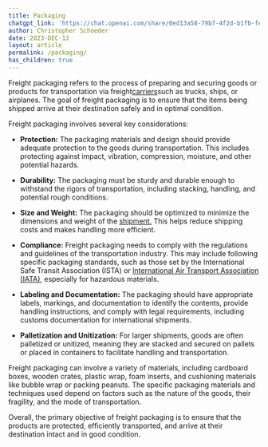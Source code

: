 ```yaml
---
title: Packaging
chatgpt_link: 'https://chat.openai.com/share/0ed13a58-79b7-4f2d-b1fb-fe8434ec217a'
author: Christopher Schoeder
date: 2023-DEC-13
layout: article
permalink: /packaging/
has_children: true
---
```


Freight packaging refers to the process of preparing and securing goods or products for transportation via freight<a href="/carriers/">carriers</a>such as trucks, ships, or airplanes. The goal of freight packaging is to ensure that the items being shipped arrive at their destination safely and in optimal condition.

Freight packaging involves several key considerations:

- **Protection:** The packaging materials and design should provide adequate protection to the goods during transportation. This includes protecting against impact, vibration, compression, moisture, and other potential hazards.

- **Durability:** The packaging must be sturdy and durable enough to withstand the rigors of transportation, including stacking, handling, and potential rough conditions.

- **Size and Weight:** The packaging should be optimized to minimize the dimensions and weight of the <a href="/glossery/shipments">shipment.</a> This helps reduce shipping costs and makes handling more efficient.

- **Compliance:** Freight packaging needs to comply with the regulations and guidelines of the transportation industry. This may include following specific packaging standards, such as those set by the International Safe Transit Association (ISTA) or <a href="/carriers/iata">International Air Transport Association (IATA)</a>, especially for hazardous materials.

- **Labeling and Documentation:** The packaging should have appropriate labels, markings, and documentation to identify the contents, provide handling instructions, and comply with legal requirements, including customs documentation for international shipments.

- **Palletization and Unitization:** For larger shipments, goods are often palletized or unitized, meaning they are stacked and secured on pallets or placed in containers to facilitate handling and transportation.

Freight packaging can involve a variety of materials, including cardboard boxes, wooden crates, plastic wrap, foam inserts, and cushioning materials like bubble wrap or packing peanuts. The specific packaging materials and techniques used depend on factors such as the nature of the goods, their fragility, and the mode of transportation.

Overall, the primary objective of freight packaging is to ensure that the products are protected, efficiently transported, and arrive at their destination intact and in good condition.

